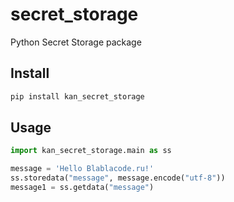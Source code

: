# secret_storage
Python Secret Storage package

## Install
```bash
pip install kan_secret_storage
```

## Usage
```python
import kan_secret_storage.main as ss

message = 'Hello Blablacode.ru!'
ss.storedata("message", message.encode("utf-8"))
message1 = ss.getdata("message")
```
